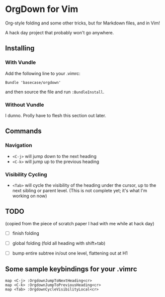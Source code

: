# OrgDown for Vim

Org-style folding and some other tricks, but for Markdown files, and in Vim!

A hack day project that probably won't go anywhere.

## Installing

### With Vundle

Add the following line to your .vimrc:

```vim
Bundle 'basecase/orgdown'
```

and then source the file and run `:BundleInstall`.


### Without Vundle

I dunno. Prolly have to flesh this section out later.


## Commands

### Navigation

* `<C-j>` will jump down to the next heading
* `<C-k>` will jump up to the previous heading

### Visibility Cycling

* `<Tab>` will cycle the visibility of the heading under the cursor, up to the
  next sibling or parent level. (This is not complete yet; it's what I'm
working on now)


## TODO

(copied from the piece of scratch paper I had with me while at hack day)
- [ ] finish folding
- [ ] global folding (fold all heading with shift+tab)
- [ ] bump entire subtree in/out one level, flattening out at H1


## Some sample keybindings for your .vimrc

```vim
map <C-j> :OrgdownJumpToNextHeading<cr>
map <C-k> :OrgdownJumpToPreviousHeading<cr>
map <Tab> :OrgdownCycleVisibilityLocal<cr>
```
